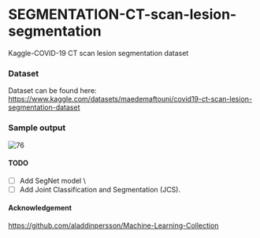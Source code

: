 # SEGMENTATION-CT-scan-lesion-segmentation
Kaggle-COVID-19 CT scan lesion segmentation dataset

### Dataset
Dataset can be found here: https://www.kaggle.com/datasets/maedemaftouni/covid19-ct-scan-lesion-segmentation-dataset

### Sample output


![76](https://user-images.githubusercontent.com/38187481/226184101-ee980307-c597-49e8-ac10-b35840f6d51a.png)


#### TODO
- [ ] Add SegNet model \
- [ ] Add Joint Classification and Segmentation (JCS).

#### Acknowledgement 
https://github.com/aladdinpersson/Machine-Learning-Collection
